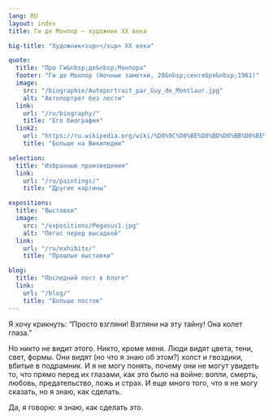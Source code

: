 ```yaml
---
lang: RU
layout: index
title: Ги де Монлор — художник XX века

big-title: "Художник<sup></sup> XX века"

quote:
  title: "Про Ги&nbsp;де&nbsp;Монлора"
  footer: "Ги де Монлор (Ночные заметки, 28&nbsp;сентября&nbsp;1961)"
  image:
    src: "/biographie/Autoportrait_par_Guy_de_Montlaur.jpg"
    alt: "Автопортрет без лести"
  link:
    url: "/ru/biography/"
    title: "Его биография"
  link2:
    url: "https://ru.wikipedia.org/wiki/%D0%9C%D0%BE%D0%BD%D0%BB%D0%BE%D1%80,_%D0%93%D0%B8_%D0%B4%D0%B5"
    title: "Больше на Википедии"

selection:
  title: "Избранные произведения"
  link:
    url: "/ru/paintings/"
    title: "Другие картины"

expositions:
  title: "Выставки"
  image:
    src: "/expositions/Pegasus1.jpg"
    alt: "Пегас перед высадкой"
  link:
    url: "/ru/exhibits/"
    title: "Прошлые выставки"

blog:
  title: "Последний пост в блоге"
  link:
    url: "/blog/"
    title: "Больше постов"
---
```

Я хочу крикнуть: “Просто взгляни! Взгляни на эту тайну! Она колет глаза.”

Но никто не видит этого. Никто, кроме меня. Люди видят цвета, тени, свет, формы. Они видят (но что я знаю об этом?) холст и гвоздики, вбитые в подрамник. И я не могу понять, почему они не могут увидеть то, что прямо перед их глазами, как это было на войне: вопли, смерть, любовь, предательство, ложь и страх. И еще много того, что я не могу сказать, но я знаю, как сделать. 

Да, я говорю: я знаю, как сделать это.
